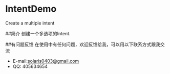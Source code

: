 # IntentDemo
Create a multiple intent

##简介
创建一个多选项的Intent.

##有问题反馈
在使用中有任何问题，欢迎反馈给我，可以用以下联系方式跟我交流

* E-mail:solaris0403@gmail.com
* QQ: 405634654

